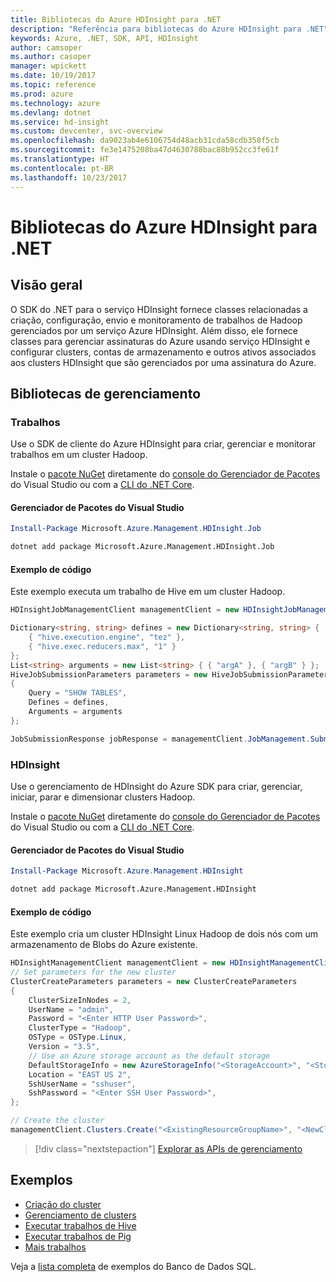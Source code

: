 ```yaml
---
title: Bibliotecas do Azure HDInsight para .NET
description: "Referência para bibliotecas do Azure HDInsight para .NET"
keywords: Azure, .NET, SDK, API, HDInsight
author: camsoper
ms.author: casoper
manager: wpickett
ms.date: 10/19/2017
ms.topic: reference
ms.prod: azure
ms.technology: azure
ms.devlang: dotnet
ms.service: hd-insight
ms.custom: devcenter, svc-overview
ms.openlocfilehash: da9023ab4e6106754d48acb31cda58cdb358f5cb
ms.sourcegitcommit: fe3e1475208ba47d4630788bac88b952cc3fe61f
ms.translationtype: HT
ms.contentlocale: pt-BR
ms.lasthandoff: 10/23/2017
---
```

# <a name="azure-hdinsight-libraries-for-net"></a>Bibliotecas do Azure HDInsight para .NET

## <a name="overview"></a>Visão geral

O SDK do .NET para o serviço HDInsight fornece classes relacionadas a criação, configuração, envio e monitoramento de trabalhos de Hadoop gerenciados por um serviço Azure HDInsight. Além disso, ele fornece classes para gerenciar assinaturas do Azure usando serviço HDInsight e configurar clusters, contas de armazenamento e outros ativos associados aos clusters HDInsight que são gerenciados por uma assinatura do Azure.

## <a name="management-libraries"></a>Bibliotecas de gerenciamento

### <a name="jobs"></a>Trabalhos

Use o SDK de cliente do Azure HDInsight para criar, gerenciar e monitorar trabalhos em um cluster Hadoop. 

Instale o [pacote NuGet](https://www.nuget.org/packages/Microsoft.Azure.Management.HDInsight.Job) diretamente do [console do Gerenciador de Pacotes][PackageManager] do Visual Studio ou com a [CLI do .NET Core][DotNetCLI].

#### <a name="visual-studio-package-manager"></a>Gerenciador de Pacotes do Visual Studio

```powershell
Install-Package Microsoft.Azure.Management.HDInsight.Job
```

```bash
dotnet add package Microsoft.Azure.Management.HDInsight.Job
```

#### <a name="code-example"></a>Exemplo de código

Este exemplo executa um trabalho de Hive em um cluster Hadoop.

```csharp
HDInsightJobManagementClient managementClient = new HDInsightJobManagementClient(clusterUri, credentials);

Dictionary<string, string> defines = new Dictionary<string, string> {
    { "hive.execution.engine", "tez" },
    { "hive.exec.reducers.max", "1" }
};
List<string> arguments = new List<string> { { "argA" }, { "argB" } };
HiveJobSubmissionParameters parameters = new HiveJobSubmissionParameters
{
    Query = "SHOW TABLES",
    Defines = defines,
    Arguments = arguments
};

JobSubmissionResponse jobResponse = managementClient.JobManagement.SubmitHiveJob(parameters);
```

### <a name="hdinsight"></a>HDInsight

Use o gerenciamento de HDInsight do Azure SDK para criar, gerenciar, iniciar, parar e dimensionar clusters Hadoop.

Instale o [pacote NuGet](https://www.nuget.org/packages/Microsoft.Azure.Management.HDInsight) diretamente do [console do Gerenciador de Pacotes][PackageManager] do Visual Studio ou com a [CLI do .NET Core][DotNetCLI].

#### <a name="visual-studio-package-manager"></a>Gerenciador de Pacotes do Visual Studio

```powershell
Install-Package Microsoft.Azure.Management.HDInsight
```

```bash
dotnet add package Microsoft.Azure.Management.HDInsight
```

#### <a name="code-example"></a>Exemplo de código

Este exemplo cria um cluster HDInsight Linux Hadoop de dois nós com um armazenamento de Blobs do Azure existente.

```csharp
HDInsightManagementClient managementClient = new HDInsightManagementClient(authToken);
// Set parameters for the new cluster
ClusterCreateParameters parameters = new ClusterCreateParameters
{
    ClusterSizeInNodes = 2,
    UserName = "admin",
    Password = "<Enter HTTP User Password>",
    ClusterType = "Hadoop",
    OSType = OSType.Linux,
    Version = "3.5",
    // Use an Azure storage account as the default storage
    DefaultStorageInfo = new AzureStorageInfo("<StorageAccount>", "<StorageKey>", "<BlobContainerName>"),
    Location = "EAST US 2",
    SshUserName = "sshuser",
    SshPassword = "<Enter SSH User Password>",
};

// Create the cluster
managementClient.Clusters.Create("<ExistingResourceGroupName>", "<NewClusterName>", parameters);
```

> [!div class="nextstepaction"]
> [Explorar as APIs de gerenciamento](/dotnet/api/overview/azure/hdinsights/management)


## <a name="samples"></a>Exemplos

- [Criação do cluster](https://docs.microsoft.com/azure/hdinsight/hdinsight-hadoop-create-linux-clusters-dotnet-sdk)
- [Gerenciamento de clusters](https://docs.microsoft.com/azure/hdinsight/hdinsight-administer-use-dotnet-sdk)
- [Executar trabalhos de Hive](https://docs.microsoft.com/azure/hdinsight/hdinsight-hadoop-use-hive-dotnet-sdk)
- [Executar trabalhos de Pig](https://docs.microsoft.com/azure/hdinsight/hdinsight-hadoop-use-pig-dotnet-sdk)
- [Mais trabalhos](https://docs.microsoft.com/azure/hdinsight/hdinsight-submit-hadoop-jobs-programmatically)

Veja a [lista completa](https://azure.microsoft.com/resources/samples/?platform=dotnet&service=hdinsight) de exemplos do Banco de Dados SQL.

[PackageManager]: https://docs.microsoft.com/nuget/tools/package-manager-console
[DotNetCLI]: https://docs.microsoft.com/dotnet/core/tools/dotnet-add-package
